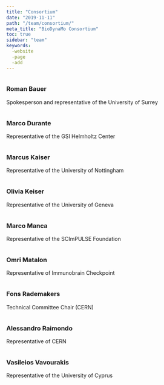 ```yaml
---
title: "Consortium"
date: "2019-11-11"
path: "/team/consortium/"
meta_title: "BioDynaMo Consortium"
toc: true
sidebar: "team"
keywords:
  -website
  -page
  -add
---
```


<div class="teamdiv">
    <img src="/images/team/roman-bauer.jpg" alt="" >
    <h3>Roman Bauer</h3>
    <p>Spokesperson and representative of the University of Surrey</p>
</div>

<div class="teamdiv">
    <img src="/images/team/marco-durante.jpg" alt="" >
    <h3>Marco Durante</h3>
    <p>Representative of the GSI Helmholtz Center</p>
</div>

<div class="teamdiv">
    <img src="/images/team/placeholder.png" alt="" >
    <h3>Marcus Kaiser</h3>
    <p>Representative of the University of Nottingham</p>
</div>

<div class="teamdiv">
    <img src="/images/team/placeholder.png" alt="" >
    <h3>Olivia Keiser</h3>
    <p>Representative of the University of Geneva</p>
    <p></p>
</div>

<div class="teamdiv">
    <img src="/images/team/marco-manca.jpg" alt="" >
    <h3>Marco Manca</h3>
    <p>Representative of the SCImPULSE Foundation</p>
    <p></p>
</div>

<div class="teamdiv">
    <img src="/images/team/placeholder.png" alt="" >
    <h3>Omri Matalon</h3>
    <p>Representative of Immunobrain Checkpoint</p>
    <p></p>
</div>

<div class="teamdiv">
    <img src="/images/team/fons-rademakers.jpg" alt="" >
    <h3>Fons Rademakers</h3>
    <p>Technical Committee Chair (CERN)</p>
    <p></p>
</div>

<div class="teamdiv">
    <img src="/images/team/alessandro-raimondo.jpg" alt="" >
    <h3>Alessandro Raimondo</h3>
    <p>Representative of CERN</p>
    <p></p>
</div>

<div class="teamdiv">
    <img src="/images/team/vasileios-vavourakis.jpg" alt="" >
    <h3>Vasileios Vavourakis</h3>
    <p>Representative of the University of Cyprus</p>
    <p></p>
</div>
